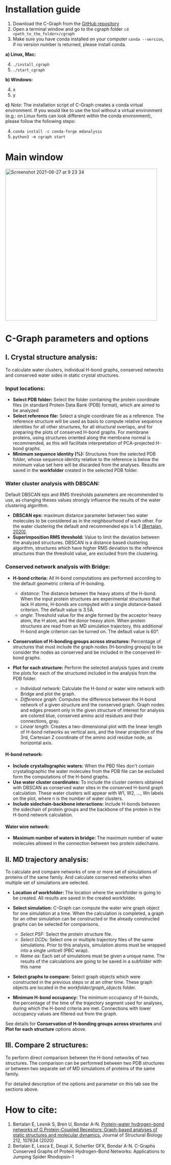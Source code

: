 # Installation guide
1. Download the C-Graph from the [GitHub repository](https://github.com/evabertalan/cgraph)
2. Open a terminal window and go to the cgraph folder `cd <path_to_the_folder>/cgraph`
3. Make sure you have conda installed on your computer `conda --version`, if no version number is returned, please install conda.

**a) Linux, Mac:**

  4. `./install_cgraph`
  5. `./start_cgraph`
 
**b) Windows:**

  4. x
  5. y

**c)** _Note:_ The installation script of C-Graph creates a conda virtual environment. If you would like to use the tool without a virtual environment (e.g.: on Linux fonts can look different within the conda environment), please follow the following steps:

  4. `conda install -c conda-forge mdanalysis`
  5. `python3 -m cgraph start`

# Main window
<img width="475" alt="Screenshot 2021-06-27 at 9 23 34" src="https://user-images.githubusercontent.com/15729207/123536226-6569de00-d729-11eb-9386-9535a8bd9bd1.png">


# C-Graph parameters and options
## I. Crystal structure analysis:
To calculate water clusters, individual H-bond graphs, conserved networks and conserved water sides in static crystal structures.

### Input locations:
* **Select PDB folder:** Select the folder containing the protein coordinate files (in standard Protein Data Bank (PDB) format), which are aimed to be analyzed
* **Select reference file:** Select a single coordinate file as a reference. The reference structure will be used as basis to compute relative sequence identities for all other structures, for all structural overlaps, and for preparing the plots of conserved H-bond graphs. For membrane proteins, using structures oriented along the membrane normal is recommended, as this will facilitate interpretation of PCA-projected H-bond graphs.
* **Minimum sequence identity (%):** Structures from the selected PDB folder, whose sequence identity relative to the reference is below the minimum value set here will be discarded from the analyses.
Results are saved in the __workfolder__ created in the selected PDB folder.

### Water cluster analysis with DBSCAN:
Default DBSCAN eps and RMS thresholds parameters are recommended to use, as changing theses values strongly influence the results of the water clustering algorithm.
* **DBSCAN eps:** maximum distance parameter between two water molecules to be considered as in the neighbourhood of each other. For the water clustering the default and recommended eps is 1.4 [[Bertalan, 2020]](https://www.sciencedirect.com/science/article/pii/S1047847720302070).
* **Superimposition RMS threshold:** Value to limit the deviation between the analyzed structures. DBSCAN is a distance based clustering algorithm, structures which have higher RMS deviation to the reference structures than the threshold value, are excluded from the clustering.

### Conserved network analysis with Bridge:
* **H-bond criteria:** All H-bond computations are performed according to the default geometric criteria of H-bonding.
  * *distance*: The distance between the heavy atoms of the H-bond. When the input protein structures are experimental structures that lack H atoms, H-bonds are computed with a single distance-based criterion. The default value is 3.5Å.
  * *angle*: Threshold value for the angle formed by the acceptor heavy atom, the H atom, and the donor heavy atom. When protein structures are read from an MD simulation trajectory, this additional H-bond angle criterion can be turned on. The default value is 60°.

* **Conservation of H-bonding groups across structures:** Percentage of structures that must include the graph nodes (H-bonding groups) to be consider the nodes as conserved and be included in the conserved H-bond graphs.
* **Plot for each structure:** Perform the selected analysis types and create the plots for each of the structured included in the analysis from the PDB folder.
  * *Individual network:* Calculate the H-bond or water wire network with Bridge and plot the graph.
  * *Difference graph:* Computes the difference between the H-bond network of a given structure and the conserved graph. Graph nodes and edges present only in the given structure of interest for analysis are colored blue, conserved amino acid residues and their connections, gray.
  * *Linear length:* Creates a two-dimensional plot with the linear length of H-bond networks as vertical axis, and the linear projection of the 3rd, Cartesian Z coordinate of the amino acid residue node, as horizontal axis.


#### H-bond network:
* **Include crystallographic waters:** When the PBD files don't contain crystallographic the water molecules from the PDB file can be excluded form the computations of the H-bond graphs.
* **Use water cluster coordinates:** To include the cluster centers obtained with DBSCAN as conserved water sites in the conserved H-bond graph calculation. These water clusters will appear with W1, W2, …, Wn labels on the plot,  where n is the number of water clusters.
* **Include sidechain-backbone interactions:** Include H-bonds between the sidechain of protein groups and the  backbone of the protein in the H-bond network calculation.

#### Water wire network:
* **Maximum number of waters in bridge:** The maximum number of water molecules allowed in the connection between two protein sidechains.

## II. MD trajectory analysis:
To calculate and compare networks of one or more set of simulations of proteins of the same family. And calculate conserved networks when multiple set of simulations are selected.
* **Location of workfolder:** The location where the workfolder is going to be created. All results are saved in the created workfolder.

* **Select simulation:** C-Graph can compute the water wire graph object for one simulation at a time. When the calculation is completed, a graph for an other simulation can be constructed or the already constructed graphs can be selected for comparisons.
  * *Select PSF:* Select the protein structure file.
  * *Select DCDs:* Select one or multiple trajectory files of the same simulations. Prior to this analysis, simulation atoms must be wrapped into a single unitcell (PBC wrap).
  * *Name as:* Each set of simulations must be given a unique name. The results of the calculations are going to be saved in a subfolder with this name

* **Select graphs to compare:** Select graph objects which were constructed in the previous steps or at an other time. These graph objects are located in the *workfolder/graph_objects* folder.

* **Minimum H-bond occupancy:** The minimum occupancy of H-bonds, the percentage of the time of the trajectory segment used for analyses, during which the H-bond criteria are met. Connections with lower occupancy values are filtered out from the graph. 


See details for **Conservation of H-bonding groups across structures** and **Plot for each structure** options above.

## III. Compare 2 structures:
To perform direct comparison between the H-bond networks of two structures. The comparison can be performed between two PDB structures or between two separate set of MD simulations of proteins of the same family.

For detailed description of the options and parameter on this tab see the sections above.

# How to cite:
1.	Bertalan E, Lesnik S, Bren U, Bondar A-N. [Protein-water hydrogen-bond networks of G Protein-Coupled Receptors: Graph-based analyses of static structures and molecular dynamics.](https://www.sciencedirect.com/science/article/pii/S1047847720302070) Journal of Structural Biology 212, 107634 (2020)
2.	Bertalan E, Lesca E, Deupi X, Schertler GFX, Bondar A-N. C-Graphs Conserved Graphs of Protein Hydrogen-Bond Networks: Applications to Jumping Spider Rhodopsin-1
